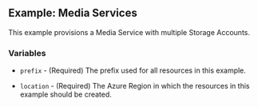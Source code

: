 ## Example: Media Services

This example provisions a Media Service with multiple Storage Accounts.

### Variables

* `prefix` - (Required) The prefix used for all resources in this example.

* `location` - (Required) The Azure Region in which the resources in this example should be created.
